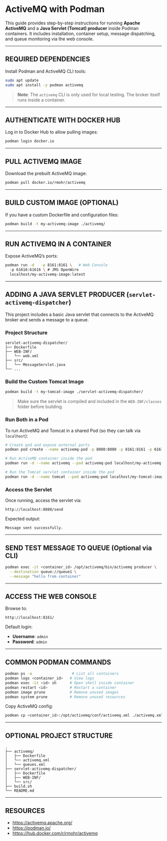 # ActiveMQ with Podman

This guide provides step-by-step instructions for running **Apache ActiveMQ** and a **Java Servlet (Tomcat) producer** inside Podman containers. It includes installation, container setup, message dispatching, and queue monitoring via the web console.

---

## REQUIRED DEPENDENCIES

Install Podman and ActiveMQ CLI tools:

```bash
sudo apt update
sudo apt install -y podman activemq
```

> **Note**: The `activemq` CLI is only used for local testing. The broker itself runs inside a container.

---

## AUTHENTICATE WITH DOCKER HUB

Log in to Docker Hub to allow pulling images:

```bash
podman login docker.io
```

---

## PULL ACTIVEMQ IMAGE

Download the prebuilt ActiveMQ image:

```bash
podman pull docker.io/rmohr/activemq
```

---

## BUILD CUSTOM IMAGE (OPTIONAL)

If you have a custom Dockerfile and configuration files:

```bash
podman build -t my-activemq-image ./activemq/
```

---

## RUN ACTIVEMQ IN A CONTAINER

Expose ActiveMQ’s ports:

```bash
podman run -d   -p 8161:8161 \   # Web Console
  -p 61616:61616 \ # JMS OpenWire
  localhost/my-activemq-image:latest
```

---

## ADDING A JAVA SERVLET PRODUCER (`servlet-activemq-dispatcher`)

This project includes a basic Java servlet that connects to the ActiveMQ broker and sends a message to a queue.

### Project Structure

```
servlet-activemq-dispatcher/
├── Dockerfile
├── WEB-INF/
│   └── web.xml
├── src/
│   └── MessageServlet.java
└── ...
```

### Build the Custom Tomcat Image

```bash
podman build -t my-tomcat-image ./servlet-activemq-dispatcher/
```

> Make sure the servlet is compiled and included in the `WEB-INF/classes` folder before building.

### Run Both in a Pod

To run ActiveMQ and Tomcat in a shared Pod (so they can talk via `localhost`):

```bash
# Create pod and expose external ports
podman pod create --name activemq-pod -p 8080:8080 -p 8161:8161 -p 61616:61616

# Run ActiveMQ container inside the pod
podman run -d --name activemq --pod activemq-pod localhost/my-activemq-image:latest

# Run the Tomcat servlet container inside the pod
podman run -d --name tomcat --pod activemq-pod localhost/my-tomcat-image:latest
```

### Access the Servlet

Once running, access the servlet via:

```
http://localhost:8080/send
```

Expected output:

```
Message sent successfully.
```

---

## SEND TEST MESSAGE TO QUEUE (Optional via CLI)

```bash
podman exec -it <container_id> /opt/activemq/bin/activemq producer \
  --destination queue://queue1 \
  --message "hello from container"
```

---

## ACCESS THE WEB CONSOLE

Browse to:

```
http://localhost:8161/
```

Default login:

- **Username**: `admin`
- **Password**: `admin`

---

## COMMON PODMAN COMMANDS

```bash
podman ps -a                  # List all containers
podman logs <container_id>   # View logs
podman exec -it <id> sh      # Open shell inside container
podman restart <id>          # Restart a container
podman image prune           # Remove unused images
podman system prune          # Remove unused resources
```

Copy ActiveMQ config:

```bash
podman cp <container_id>:/opt/activemq/conf/activemq.xml ./activemq.xml.bak
```

---

## OPTIONAL PROJECT STRUCTURE

```
.
├── activemq/
│   ├── Dockerfile
│   └── activemq.xml
│   └── queues.xml
├── servlet-activemq-dispatcher/
│   ├── Dockerfile
│   ├── WEB-INF/
│   └── src/
├── build.sh
└── README.md
```

---

## RESOURCES

- https://activemq.apache.org/
- https://podman.io/
- https://hub.docker.com/r/rmohr/activemq